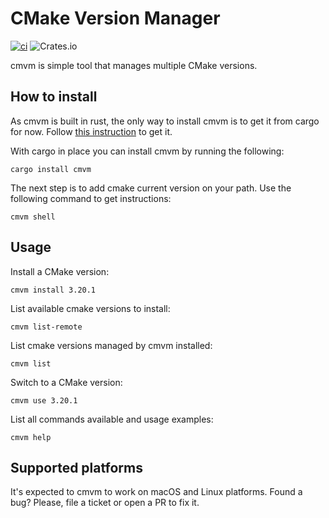 # CMake Version Manager

[![ci](https://github.com/iepsen/cmvm/actions/workflows/rust.yml/badge.svg)](https://github.com/iepsen/cmvm/actions/workflows/rust.yml) ![Crates.io](https://img.shields.io/crates/v/cmvm)

cmvm is simple tool that manages multiple CMake versions.

## How to install

As cmvm is built in rust, the only way to install cmvm is to get it from cargo for now. Follow [this instruction](https://doc.rust-lang.org/cargo/getting-started/installation.html) to get it.


With cargo in place you can install cmvm by running the following:
```
cargo install cmvm
```

The next step is to add cmake current version on your path. Use the following command to get instructions:
```
cmvm shell
```

## Usage

Install a CMake version:

```
cmvm install 3.20.1
```

List available cmake versions to install:

```
cmvm list-remote
```

List cmake versions managed by cmvm installed:

```
cmvm list
```

Switch to a CMake version:

```
cmvm use 3.20.1
```

List all commands available and usage examples:

```
cmvm help
```

## Supported platforms
It's expected to cmvm to work on macOS and Linux platforms. Found a bug? Please, file a ticket or open a PR to fix it.